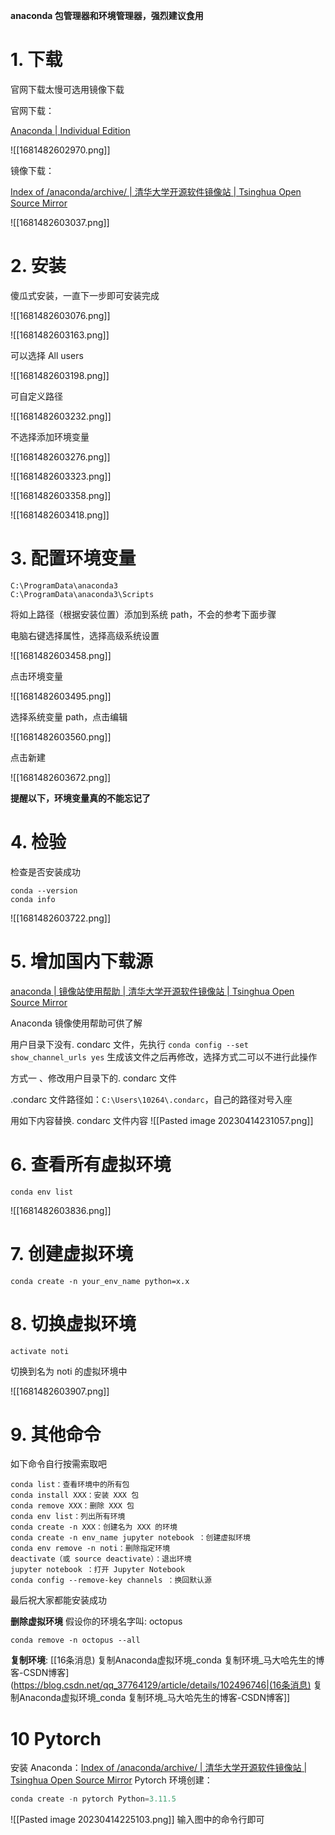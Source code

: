 **anaconda 包管理器和环境管理器，强烈建议食用**

# 1. 下载

官网下载太慢可选用镜像下载

官网下载：

[Anaconda | Individual Edition](https://www.anaconda.com/products/individual)

![[1681482602970.png]]

镜像下载：

[Index of /anaconda/archive/ | 清华大学开源软件镜像站 | Tsinghua Open Source Mirror](https://mirrors.tuna.tsinghua.edu.cn/anaconda/archive/)

![[1681482603037.png]]

# 2. 安装

傻瓜式安装，一直下一步即可安装完成

![[1681482603076.png]]

![[1681482603163.png]]

可以选择 All users

![[1681482603198.png]]

可自定义路径

![[1681482603232.png]]

不选择添加环境变量

![[1681482603276.png]]

![[1681482603323.png]]

![[1681482603358.png]]

![[1681482603418.png]]

# 3. 配置环境变量

```
C:\ProgramData\anaconda3
C:\ProgramData\anaconda3\Scripts
```

将如上路径（根据安装位置）添加到系统 path，不会的参考下面步骤

电脑右键选择属性，选择高级系统设置

![[1681482603458.png]]

点击环境变量

![[1681482603495.png]]

选择系统变量 path，点击编辑

![[1681482603560.png]]

点击新建

![[1681482603672.png]]

**提醒以下，环境变量真的不能忘记了**

# 4. 检验

检查是否安装成功

```
conda --version
conda info
```

![[1681482603722.png]]

# 5. 增加国内下载源

[anaconda | 镜像站使用帮助 | 清华大学开源软件镜像站 | Tsinghua Open Source Mirror](https://mirrors.tuna.tsinghua.edu.cn/help/anaconda/)

Anaconda 镜像使用帮助可供了解

用户目录下没有. condarc 文件，先执行 `conda config --set show_channel_urls yes` 生成该文件之后再修改，选择方式二可以不进行此操作

方式一 、修改用户目录下的. condarc 文件

.condarc 文件路径如：`C:\Users\10264\.condarc`，自己的路径对号入座

用如下内容替换. condarc 文件内容
![[Pasted image 20230414231057.png]]


# 6. 查看所有虚拟环境

```
conda env list
```

![[1681482603836.png]]

# 7. 创建虚拟环境

```
conda create -n your_env_name python=x.x
```


# 8. 切换虚拟环境

```
activate noti
```

切换到名为 noti 的虚拟环境中

![[1681482603907.png]]

# 9. 其他命令

如下命令自行按需索取吧
```
conda list：查看环境中的所有包
conda install XXX：安装 XXX 包
conda remove XXX：删除 XXX 包
conda env list：列出所有环境
conda create -n XXX：创建名为 XXX 的环境
conda create -n env_name jupyter notebook ：创建虚拟环境
conda env remove -n noti：删除指定环境
deactivate（或 source deactivate）：退出环境
jupyter notebook ：打开 Jupyter Notebook
conda config --remove-key channels ：换回默认源
```
最后祝大家都能安装成功


**删除虚拟环境**
假设你的环境名字叫: octopus
```
conda remove -n octopus --all
```


**复制环境**: [[16条消息) 复制Anaconda虚拟环境_conda 复制环境_马大哈先生的博客-CSDN博客](https://blog.csdn.net/qq_37764129/article/details/102496746|(16条消息) 复制Anaconda虚拟环境_conda 复制环境_马大哈先生的博客-CSDN博客]]
# 10 Pytorch

安装 Anaconda：[Index of /anaconda/archive/ | 清华大学开源软件镜像站 | Tsinghua Open Source Mirror](https://mirrors.tuna.tsinghua.edu.cn/anaconda/archive/?C=M&O=D)
Pytorch 环境创建：
```python nums
conda create -n pytorch Python=3.11.5
```

![[Pasted image 20230414225103.png]]
输入图中的命令行即可